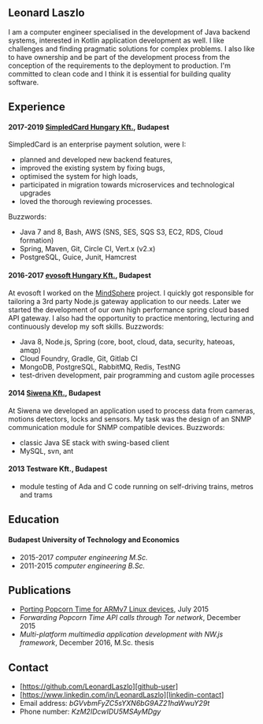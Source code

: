 Leonard Laszlo
----------------

I am a computer engineer specialised in the development of Java backend systems, interested in Kotlin application development as well. I like challenges and finding pragmatic solutions for complex problems. I also like to have ownership and be part of the development process from the conception of the requirements to the deployment to production. I'm committed to clean code and I think it is essential for building quality software.


Experience
----------


#### 2017-2019 [SimpledCard Hungary Kft.][simpledcard], Budapest

SimpledCard is an enterprise payment solution, were I:

- planned and developed new backend features,
- improved the existing system by fixing bugs,
- optimised the system for high loads,
- participated in migration towards microservices and technological upgrades
- loved the thorough reviewing processes.

Buzzwords:

- Java 7 and 8, Bash, AWS (SNS, SES, SQS S3, EC2, RDS, Cloud formation)
- Spring, Maven, Git, Circle CI, Vert.x (v2.x)
- PostgreSQL, Guice, Junit, Hamcrest

#### 2016-2017 [evosoft Hungary Kft.][evosoft], Budapest

At evosoft I worked on the [MindSphere][mindsphere] project. I quickly got responsible for tailoring a 3rd party Node.js gateway application to our needs. Later we started the development of our own high performance spring cloud based API gateway. I also had the opportunity to practice mentoring, lecturing and continuously develop my soft skills. Buzzwords:

- Java 8, Node.js, Spring (core, boot, cloud, data, security, hateoas, amqp)
- Cloud Foundry, Gradle, Git, Gitlab CI
- MongoDB, PostgreSQL, RabbitMQ, Redis, TestNG
- test-driven development, pair programming and custom agile processes

#### 2014 [Siwena Kft.][siwena], Budapest

At Siwena we developed an application used to process data from cameras, motions detectors, locks and sensors. My task was the design of an SNMP communication module for SNMP compatible devices. Buzzwords:

- classic Java SE stack with swing-based client
- MySQL, svn, ant

#### 2013 Testware Kft., Budapest

- module testing of Ada and C code running on self-driving trains, metros and trams


Education
---------


#### Budapest University of Technology and Economics

- 2015-2017 *computer engineering M.Sc.*
- 2011-2015 *computer engineering B.Sc.*


Publications
------------


- [Porting Popcorn Time for ARMv7 Linux devices][popcorn-time-article], July 2015
- *Forwarding Popcorn Time API calls through Tor network*,
December 2015
- *Multi-platform multimedia application development with NW.js framework*, December 2016, M.Sc. thesis


Contact
-------

- [https://github.com/LeonardLaszlo][github-user]
- [https://www.linkedin.com/in/LeonardLaszlo][linkedin-contact]
- Email address: *bGVvbmFyZC5sYXN6bG9AZ21haWwuY29t*
- Phone number: *KzM2IDcwIDU5MSAyMDgy*

[simpledcard]: https://www.simpledcard.com/en/
[mindsphere]: https://siemens.mindsphere.io/en
[evosoft]: https://www.evosoft.hu/
[siwena]: http://siwena.hu/site/
[popcorn-time-article]: http://bit.ly/29G47yN
[github-user]: https://github.com/LeonardLaszlo
[linkedin-contact]: https://www.linkedin.com/in/LeonardLaszlo
